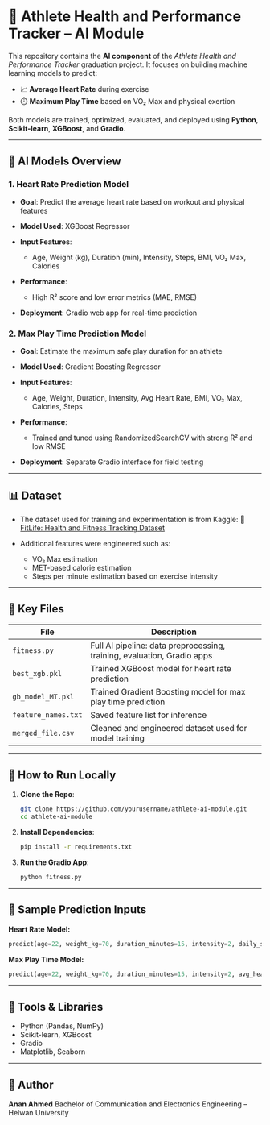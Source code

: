 # 🤖 Athlete Health and Performance Tracker – AI Module

This repository contains the **AI component** of the *Athlete Health and Performance Tracker* graduation project. It focuses on building machine learning models to predict:

* 📈 **Average Heart Rate** during exercise
* ⏱️ **Maximum Play Time** based on VO₂ Max and physical exertion

Both models are trained, optimized, evaluated, and deployed using **Python**, **Scikit-learn**, **XGBoost**, and **Gradio**.

---

## 🧠 AI Models Overview

### 1. Heart Rate Prediction Model

* **Goal**: Predict the average heart rate based on workout and physical features
* **Model Used**: XGBoost Regressor
* **Input Features**:

  * Age, Weight (kg), Duration (min), Intensity, Steps, BMI, VO₂ Max, Calories
* **Performance**:

  * High R² score and low error metrics (MAE, RMSE)
* **Deployment**: Gradio web app for real-time prediction

### 2. Max Play Time Prediction Model

* **Goal**: Estimate the maximum safe play duration for an athlete
* **Model Used**: Gradient Boosting Regressor
* **Input Features**:

  * Age, Weight, Duration, Intensity, Avg Heart Rate, BMI, VO₂ Max, Calories, Steps
* **Performance**:

  * Trained and tuned using RandomizedSearchCV with strong R² and low RMSE
* **Deployment**: Separate Gradio interface for field testing

---

## 📊 Dataset

* The dataset used for training and experimentation is from Kaggle:
  🔗 [FitLife: Health and Fitness Tracking Dataset](https://www.kaggle.com/datasets/jijagallery/fitlife-health-and-fitness-tracking-dataset)

* Additional features were engineered such as:

  * VO₂ Max estimation
  * MET-based calorie estimation
  * Steps per minute estimation based on exercise intensity

---

## 📂 Key Files

| File                | Description                                                             |
| ------------------- | ----------------------------------------------------------------------- |
| `fitness.py`        | Full AI pipeline: data preprocessing, training, evaluation, Gradio apps |
| `best_xgb.pkl`      | Trained XGBoost model for heart rate prediction                         |
| `gb_model_MT.pkl`   | Trained Gradient Boosting model for max play time prediction            |
| `feature_names.txt` | Saved feature list for inference                                        |
| `merged_file.csv`   | Cleaned and engineered dataset used for model training                  |

---

## 🚀 How to Run Locally

1. **Clone the Repo**:

   ```bash
   git clone https://github.com/yourusername/athlete-ai-module.git
   cd athlete-ai-module
   ```

2. **Install Dependencies**:

   ```bash
   pip install -r requirements.txt
   ```

3. **Run the Gradio App**:

   ```bash
   python fitness.py
   ```

---

## 🧪 Sample Prediction Inputs

**Heart Rate Model:**

```python
predict(age=22, weight_kg=70, duration_minutes=15, intensity=2, daily_steps=1800, bmi=22.8, vo2_max=45.2, calories=280)
```

**Max Play Time Model:**

```python
predict(age=22, weight_kg=70, duration_minutes=15, intensity=2, avg_heart_rate=160, bmi=22.8, vo2_max=45.2, calories=280, steps=1800)
```

---

## 🧰 Tools & Libraries

* Python (Pandas, NumPy)
* Scikit-learn, XGBoost
* Gradio
* Matplotlib, Seaborn

---

## 👤 Author

**Anan Ahmed**
Bachelor of Communication and Electronics Engineering – Helwan University

